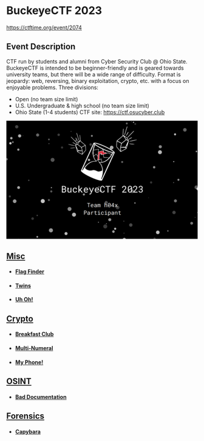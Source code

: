 # BuckeyeCTF 2023

https://ctftime.org/event/2074

## Event Description

CTF run by students and alumni from Cyber Security Club @ Ohio State.
BuckeyeCTF is intended to be beginner-friendly and is geared towards university teams, but there will be a wide range of difficulty.
Format is jeopardy: web, reversing, binary exploitation, crypto, etc. with a focus on enjoyable problems.
Three divisions:
- Open (no team size limit)
- U.S. Undergraduate & high school (no team size limit)
- Ohio State (1-4 students)
CTF site: https://ctf.osucyber.club

![](./cert.png)

## [Misc](./Misc)
 * #### [Flag Finder](./Misc/Flag%20Finder)
 * #### [Twins](./Misc/Twins)
 * #### [Uh Oh!](./Misc/Uh%20Oh!)
## [Crypto](./Crypto)
 * #### [Breakfast Club](./Crypto/Breakfast%20Club)
 * #### [Multi-Numeral](./Crypto/Multi-numeral)
 * #### [My Phone!](./Crypto/My%20Phone!)
## [OSINT](./OSINT)
 * #### [Bad Documentation](./OSINT/Bad%20Documentation)
## [Forensics](./Forensics)
 * #### [Capybara](./Forensics/Capybara)
